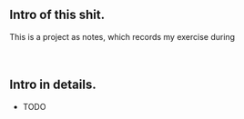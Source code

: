 ## Intro of this shit.
This is a project as notes, which records my exercise during 
<br/>
<br/>
<br/>

## Intro in details.
* TODO
